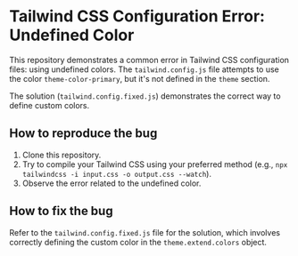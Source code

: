 # Tailwind CSS Configuration Error: Undefined Color

This repository demonstrates a common error in Tailwind CSS configuration files: using undefined colors.  The `tailwind.config.js` file attempts to use the color `theme-color-primary`, but it's not defined in the `theme` section.

The solution (`tailwind.config.fixed.js`) demonstrates the correct way to define custom colors.

## How to reproduce the bug

1.  Clone this repository.
2.  Try to compile your Tailwind CSS using your preferred method (e.g., `npx tailwindcss -i input.css -o output.css --watch`).
3.  Observe the error related to the undefined color.

## How to fix the bug

Refer to the `tailwind.config.fixed.js` file for the solution, which involves correctly defining the custom color in the `theme.extend.colors` object.